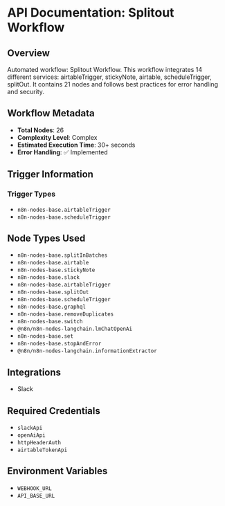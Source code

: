 # API Documentation: Splitout Workflow

## Overview
Automated workflow: Splitout Workflow. This workflow integrates 14 different services: airtableTrigger, stickyNote, airtable, scheduleTrigger, splitOut. It contains 21 nodes and follows best practices for error handling and security.

## Workflow Metadata
- **Total Nodes**: 26
- **Complexity Level**: Complex
- **Estimated Execution Time**: 30+ seconds
- **Error Handling**: ✅ Implemented

## Trigger Information
### Trigger Types
- `n8n-nodes-base.airtableTrigger`
- `n8n-nodes-base.scheduleTrigger`

## Node Types Used
- `n8n-nodes-base.splitInBatches`
- `n8n-nodes-base.airtable`
- `n8n-nodes-base.stickyNote`
- `n8n-nodes-base.slack`
- `n8n-nodes-base.airtableTrigger`
- `n8n-nodes-base.splitOut`
- `n8n-nodes-base.scheduleTrigger`
- `n8n-nodes-base.graphql`
- `n8n-nodes-base.removeDuplicates`
- `n8n-nodes-base.switch`
- `@n8n/n8n-nodes-langchain.lmChatOpenAi`
- `n8n-nodes-base.set`
- `n8n-nodes-base.stopAndError`
- `@n8n/n8n-nodes-langchain.informationExtractor`

## Integrations
- Slack

## Required Credentials
- `slackApi`
- `openAiApi`
- `httpHeaderAuth`
- `airtableTokenApi`

## Environment Variables
- `WEBHOOK_URL`
- `API_BASE_URL`
